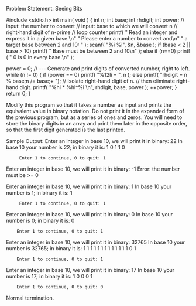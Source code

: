 Problem Statement:
Seeing Bits

#include <stdio.h>
int main( void )
{
    int n;
    int base;
    int rhdigit;
    int power;
// input: the number to convert
// input: base to which we will convert n // right-hand digit of n-prime
// loop counter
printf( " Read an integer and express it in a given base.\n" 
" Please enter a number to convert and\n"
" a target base between 2 and 10: " );
scanf( "%i %i", &n, &base );
if (base < 2 || base > 10) 
printf( " Base must be between 2 and 10\n" );
else if (n==0) printf ( " 0 is 0 in every base.\n" );
  
power = 0;
// --- Generate and print digits of converted number, right to left.
while (n != 0) {
 if (power == 0) printf( "%12li = ", n );
else 
printf( "rhdigit = n % base;n /= base;+ ");
// Isolate right-hand digit of n. // then eliminate right-hand digit.
printf( "%hi * %hi^%i \n", rhdigit, base, power );
++power; 
}
return 0; 
}

Modify this program so that it takes a number as input and prints the equivalent value in binary notation. 
Do not print it in the expanded form of the previous program, but as a series of ones and zeros.
You will need to store the binary digits in an array and print them later in the opposite order, so that the first digit 
generated is the last printed.

Sample Output:
Enter an integer in base 10, we will print it in binary: 22
 In base 10 your number is 22; in binary it is:
         1 0 1 1 0

         Enter 1 to continue, 0 to quit: 1

 Enter an integer in base 10, we will print it in binary: -1
         Error: the number must be >= 0

 Enter an integer in base 10, we will print it in binary: 1
 In base 10 your number is 1; in binary it is:
         1

         Enter 1 to continue, 0 to quit: 1

 Enter an integer in base 10, we will print it in binary: 0
 In base 10 your number is 0; in binary it is:
         0

        Enter 1 to continue, 0 to quit: 1

 Enter an integer in base 10, we will print it in binary: 32765
 In base 10 your number is 32765; in binary it is:
         1 1 1 1 1 1 1 1 1 1 1 1 1 0 1

        Enter 1 to continue, 0 to quit: 1

 Enter an integer in base 10, we will print it in binary: 17
 In base 10 your number is 17; in binary it is:
         1 0 0 0 1

        Enter 1 to continue, 0 to quit: 0


 Normal termination.
